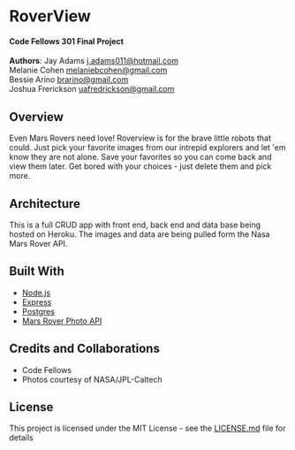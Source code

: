 # RoverView
#### Code Fellows 301 Final Project

**Authors**: 
Jay Adams           j.adams011@hotmail.com  
Melanie Cohen       melaniebcohen@gmail.com  
Bessie Arino        brarino@gmail.com  
Joshua Frerickson   uafredrickson@gmail.com  

## Overview
Even Mars Rovers need love!  Roverview is for the brave little robots that could. Just pick your favorite images from our intrepid explorers and let 'em know they are not alone. Save your favorites so you can come back and view them later. Get bored with your choices - just delete them and pick more.  

## Architecture
This is a full CRUD app with front end, back end and data base being hosted on Heroku.  The images and data are being pulled form the Nasa Mars Rover API.

## Built With
* [Node.js](https://nodejs.org)
* [Express](https://expressjs.com)
* [Postgres](https://www.postgresql.org)
* [Mars Rover Photo API](https://api.nasa.gov/api.html#MarsPhotos)

## Credits and Collaborations
* Code Fellows
* Photos courtesy of NASA/JPL-Caltech

## License
This project is licensed under the MIT License - see the [LICENSE.md](LICENSE.md) file for details

